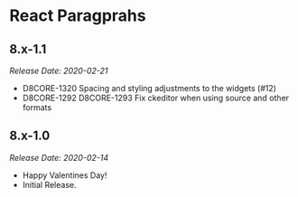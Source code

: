 # React Paragprahs

8.x-1.1
--------------------------------------------------------------------------------
_Release Date: 2020-02-21_

- D8CORE-1320 Spacing and styling adjustments to the widgets (#12)
- D8CORE-1292 D8CORE-1293 Fix ckeditor when using source and other formats

8.x-1.0
--------------------------------------------------------------------------------
_Release Date: 2020-02-14_

- Happy Valentines Day!
- Initial Release.
